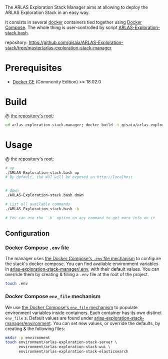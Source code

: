 The ARLAS Exploration Stack Manager aims at allowing to deploy the ARLAS Exploration Stack in an easy way.

It consists in several [docker](https://docker.com) containers tied together using [Docker Compose](https://docs.docker.com/compose). The whole thing is user-controlled by script [ARLAS-Exploration-stack.bash](https://github.com/gisaia/ARLAS-Exploration-stack/tree/master/ARLAS-Exploration-stack.bash).

repository: https://github.com/gisaia/ARLAS-Exploration-stack/tree/master/arlas-exploration-stack-manager

# Prerequisites

- [Docker CE](https://docs.docker.com/install/) (Community Edition) >=  18.02.0

# Build

@ [the repository's root](https://github.com/gisaia/ARLAS-Exploration-stack/tree/master):

```bash
cd arlas-exploration-stack-manager; docker build -t gisaia/arlas-exploration-stack-manager .; cd -
```

# Usage

@ [the repository's root](https://github.com/gisaia/ARLAS-Exploration-stack/tree/master):

```bash
# up
./ARLAS-Exploration-stack.bash up
# By default, the WUI will be exposed on http://localhost


# down
./ARLAS-Exploration-stack.bash down

# List all available commands
./ARLAS-Exploration-stack.bash -h

# You can use the `-h` option on any command to get more info on it
```

## Configuration

### Docker Compose `.env` file

The manager uses [the Docker Compose's `.env` file mechanism](https://docs.docker.com/compose/env-file/) to configure the stack's docker compose. You can find available environment variables in [arlas-exploration-stack-manager/.env](https://github.com/gisaia/ARLAS-Exploration-stack/blob/master/arlas-exploration-stack-manager/.env), with their default values. You can override them by creating & filling a `.env` file at the root of the project.

```bash
touch .env
```

### Docker Compose `env_file` mechanism

We use [the Docker Compose's `env_file` mechanism](https://docs.docker.com/compose/compose-file/#env_file) to populate environment variables inside containers. Each container has its own distinct `env_file` s. Default values are found under [arlas-exploration-stack-manager/environment](https://github.com/gisaia/ARLAS-Exploration-stack/tree/master/arlas-exploration-stack-manager/environment). You can set new values, or override the defaults, by creating & the following files:

```bash
mkdir -p environment
touch environment/arlas-exploration-stack-server \
      environment/arlas-exploration-stack-wui \
      environment/arlas-exploration-stack-elasticsearch
```

